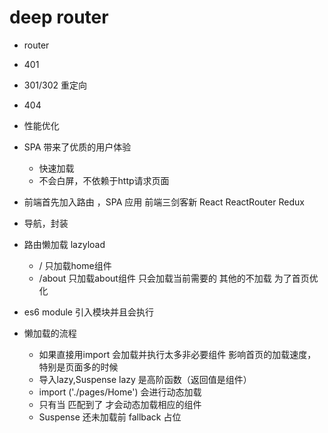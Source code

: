 # deep router

- router
- 401 
- 301/302 重定向 
- 404 
- 性能优化 

- SPA 带来了优质的用户体验
    - 快速加载
    - 不会白屏，不依赖于http请求页面
- 前端首先加入路由 ，SPA 应用 
    前端三剑客新
      React
      ReactRouter
      Redux
- 导航，封装
- 路由懒加载
    lazyload 
    - / 只加载home组件
    - /about 只加载about组件
    只会加载当前需要的
    其他的不加载
    为了首页优化
- es6 module 引入模块并且会执行
- 懒加载的流程
    - 如果直接用import 会加载并执行太多非必要组件
        影响首页的加载速度，特别是页面多的时候
    - 导入lazy,Suspense
        lazy 是高阶函数（返回值是组件）
    - import ('./pages/Home') 会进行动态加载
    - 只有当<Route/> 匹配到了 才会动态加载相应的组件
    - Suspense 还未加载前 fallback 占位

        

